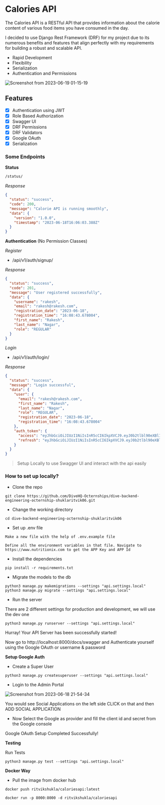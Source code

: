 # Calories API

The Calories API is a RESTful API that provides information about the calorie content of various food items you have consumed in the day.

I decided to use Django Rest Framework (DRF) for my project due to its numerous benefits and features that align perfectly with my requirements for building a robust and scalable API.

- Rapid Development
- Flexibility
- Serialization
- Authentication and Permissions

![Screenshot from 2023-06-19 01-15-19](https://github.com/DiveHQ-Octernships/dive-backend-engineering-octernship-shuklaritvik06/assets/72812470/c1fcabe9-77f0-488f-9eaa-77d143215327)


## Features

- [x] Authentication using JWT
- [x] Role Based Authorization
- [x] Swagger UI
- [x] DRF Permissions
- [x] DRF Validators
- [x] Google OAuth
- [x] Serialization

### Some Endpoints

**Status**

```markdown
/status/
```

*Response*

```json
{
  "status": "success",
  "code": 200,
  "message": "Calorie API is running smoothly",
  "data": {
    "version": "1.0.0",
    "timestamp": "2023-06-18T16:06:03.388Z"
  }
}
```

**Authentication** (No Permission Classes)

*Register*

- /api/v1/auth/signup/

*Response*

```json
{
  "status": "success",
  "code": 201,
  "message": "User registered successfully",
  "data": {
    "username": "rakesh",
    "email": "rakesh@rakesh.com",
    "registration_date": "2023-06-18",
    "registration_time": "16:08:43.678004",
    "first_name": "Rakesh",
    "last_name": "Nagar",
    "role": "REGULAR"
  }
}
```

*Login*

- /api/v1/auth/login/

*Response*

```json
{
  "status": "success",
  "message": "Login successful",
  "data": {
    "user": {
      "email": "rakesh@rakesh.com",
      "first_name": "Rakesh",
      "last_name": "Nagar",
      "role": "REGULAR",
      "registration_date": "2023-06-18",
      "registration_time": "16:08:43.678004"
    },
    "auth_token": {
      "access": "eyJhbGciOiJIUzI1NiIsInR5cCI6IkpXVCJ9.eyJ0b2tlbl90eXBlIjoiYWNjZXNzIiwiZXhwIjoxNjg3MTA4MTUyLCJpYXQiOjE2ODcxMDQ1NTIsImp0aSI6IjBkYzE1YmQwZDgzMzQzNmM4MmE1OWY1ZWU3MjRlMDUwIiwidXNlcl9pZCI6MTIsImVtYWlsIjoicmFrZXNoQHJha2VzaC5jb20iLCJyb2xlIjoiUkVHVUxBUiIsImlzcyI6IkRpdmVIUSJ9.hb8SdWEsFaAcUCsr7qkYRrFUummRtIF-JgcletlddX4",
      "refresh": "eyJhbGciOiJIUzI1NiIsInR5cCI6IkpXVCJ9.eyJ0b2tlbl90eXBlIjoicmVmcmVzaCIsImV4cCI6MTY4NzE5MDk1MiwiaWF0IjoxNjg3MTA0NTUyLCJqdGkiOiI5MDY3ZDg3NDI2NGM0Yzc4ODJmNWJjYTU4N2Y0N2ZiYyIsInVzZXJfaWQiOjEyLCJlbWFpbCI6InJha2VzaEByYWtlc2guY29tIiwicm9sZSI6IlJFR1VMQVIiLCJpc3MiOiJEaXZlSFEifQ.Yvo0bkY2yddmlg-ZJyGa2AxrFWs6hbAY2ErVmKoWo_w"
    }
  }
}
```

> Setup Locally to use Swagger UI and interact with the api easily

### How to set up locally?

- Clone the repo

```
git clone https://github.com/DiveHQ-Octernships/dive-backend-engineering-octernship-shuklaritvik06.git
```

- Change the working directory

```
cd dive-backend-engineering-octernship-shuklaritvik06
```

- Set up .env file

```
Make a new file with the help of .env.example file

Define all the environment variables in that file. Navigate to https://www.nutritionix.com to get the APP Key and APP Id
```

- Install the dependencies

```
pip install -r requirements.txt
```

- Migrate the models to the db

```
python3 manage.py makemigrations --settings "api.settings.local"
python3 manage.py migrate --settings "api.settings.local"
```

- Run the server

There are 2 different settings for production and development, we will use the dev one

```
python3 manage.py runserver --settings "api.settings.local"
```

Hurray! Your API Server has been successfully started!

Now go to http://localhost:8000/docs/swagger and Authenticate yourself using the Google OAuth or username & password

**Setup Google Auth**

- Create a Super User

```
python3 manage.py createsuperuser --settings "api.settings.local"
```

- Login to the Admin Portal

![Screenshot from 2023-06-18 21-54-34](https://github.com/DiveHQ-Octernships/dive-backend-engineering-octernship-shuklaritvik06/assets/72812470/153df697-0839-4a48-83af-2f165fc5c8b3)


You would see Social Applications on the left side CLICK on that and then ADD SOCIAL APPLICATION

- Now Select the Google as provider and fill the client id and secret from the Google console

Google OAuth Setup Completed Successfully!


**Testing**

Run Tests

```markdown
python3 manage.py test --settings "api.settings.local"
```

**Docker Way**

- Pull the image from docker hub

```commandline
docker push ritvikshukla/caloriesapi:latest
```

```commandline
docker run -p 8000:8000 -d ritvikshukla/caloriesapi
```
